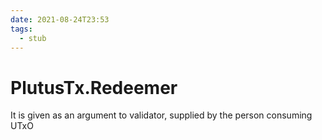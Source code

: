 ```yaml
---
date: 2021-08-24T23:53
tags: 
  - stub
---
```


# PlutusTx.Redeemer

It is given as an argument to validator, supplied by
the person consuming UTxO
